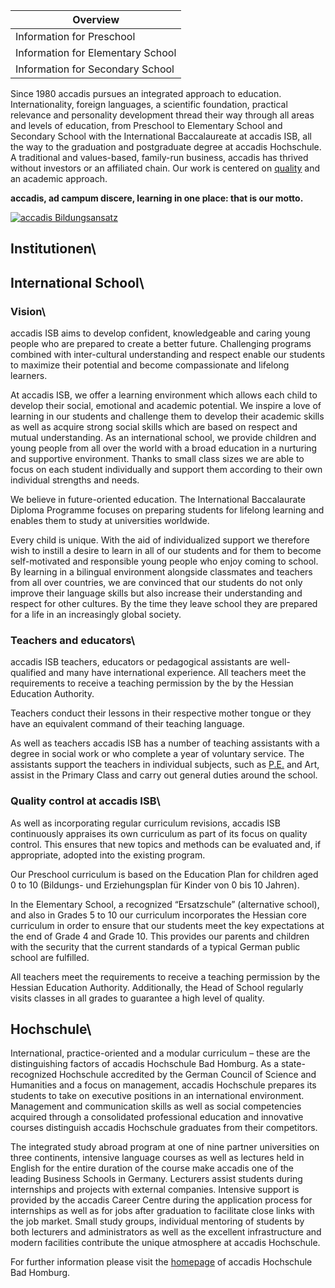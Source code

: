 | Overview |
| --- |
| Information for Preschool | yes |
| Information for Elementary School | yes |
| Information for Secondary School | yes |

Since 1980 accadis pursues an integrated approach to education. Internationality, foreign languages, a scientific foundation, practical relevance and personality development thread their way through all areas and levels of education, from Preschool to Elementary School and Secondary School with the International Baccalaureate at accadis ISB, all the way to the graduation and postgraduate degree at accadis Hochschule. A traditional and values-based, family-run business, accadis has thrived without investors or an affiliated chain. Our work is centered on [quality](/ISB-Eltern-wiki/en/Quality_control "Quality control") and an academic approach.

**accadis, ad campum discere, learning in one place: that is our motto.**

  
[![accadis Bildungsansatz](/ISB-Eltern-wiki/en/images/7/7d/accadis_Bildungsansatz.jpg)](/ISB-Eltern-wiki/en/File:Accadis_Bildungsansatz.jpg "accadis Bildungsansatz")

## Institutionen\ 

## International School\ 

### Vision\ 

accadis ISB aims to develop confident, knowledgeable and caring young people who are prepared to create a better future. Challenging programs combined with inter-cultural understanding and respect enable our students to maximize their potential and become compassionate and lifelong learners.

At accadis ISB, we offer a learning environment which allows each child to develop their social, emotional and academic potential. We inspire a love of learning in our students and challenge them to develop their academic skills as well as acquire strong social skills which are based on respect and mutual understanding. As an international school, we provide children and young people from all over the world with a broad education in a nurturing and supportive environment. Thanks to small class sizes we are able to focus on each student individually and support them according to their own individual strengths and needs.

We believe in future-oriented education. The International Baccalaurate Diploma Programme focuses on preparing students for lifelong learning and enables them to study at universities worldwide.

Every child is unique. With the aid of individualized support we therefore wish to instill a desire to learn in all of our students and for them to become self-motivated and responsible young people who enjoy coming to school. By learning in a bilingual environment alongside classmates and teachers from all over countries, we are convinced that our students do not only improve their language skills but also increase their understanding and respect for other cultures. By the time they leave school they are prepared for a life in an increasingly global society.

### Teachers and educators\ 

accadis ISB teachers, educators or pedagogical assistants are well-qualified and many have international experience. All teachers meet the requirements to receive a teaching permission by the by the Hessian Education Authority.

Teachers conduct their lessons in their respective mother tongue or they have an equivalent command of their teaching language.

As well as teachers accadis ISB has a number of teaching assistants with a degree in social work or who complete a year of voluntary service. The assistants support the teachers in individual subjects, such as [P.E.](/ISB-Eltern-wiki/en/Physical_Education_and_Swimming "Physical Education and Swimming") and Art, assist in the Primary Class and carry out general duties around the school.

### Quality control at accadis ISB\ 

As well as incorporating regular curriculum revisions, accadis ISB continuously appraises its own curriculum as part of its focus on quality control. This ensures that new topics and methods can be evaluated and, if appropriate, adopted into the existing program.

Our Preschool curriculum is based on the Education Plan for children aged 0 to 10 (Bildungs- und Erziehungsplan für Kinder von 0 bis 10 Jahren).

In the Elementary School, a recognized “Ersatzschule” (alternative school), and also in Grades 5 to 10 our curriculum incorporates the Hessian core curriculum in order to ensure that our students meet the key expectations at the end of Grade 4 and Grade 10. This provides our parents and children with the security that the current standards of a typical German public school are fulfilled.

All teachers meet the requirements to receive a teaching permission by the Hessian Education Authority. Additionally, the Head of School regularly visits classes in all grades to guarantee a high level of quality.

## Hochschule\ 

International, practice-oriented and a modular curriculum – these are the distinguishing factors of accadis Hochschule Bad Homburg. As a state-recognized Hochschule accredited by the German Council of Science and Humanities and a focus on management, accadis Hochschule prepares its students to take on executive positions in an international environment. Management and communication skills as well as social competencies acquired through a consolidated professional education and innovative courses distinguish accadis Hochschule graduates from their competitors.

The integrated study abroad program at one of nine partner universities on three continents, intensive language courses as well as lectures held in English for the entire duration of the course make accadis one of the leading Business Schools in Germany. Lecturers assist students during internships and projects with external companies. Intensive support is provided by the accadis Career Centre during the application process for internships as well as for jobs after graduation to facilitate close links with the job market. Small study groups, individual mentoring of students by both lecturers and administrators as well as the excellent infrastructure and modern facilities contribute the unique atmosphere at accadis Hochschule.

For further information please visit the [homepage](https://www.accadis.com/) of accadis Hochschule Bad Homburg.